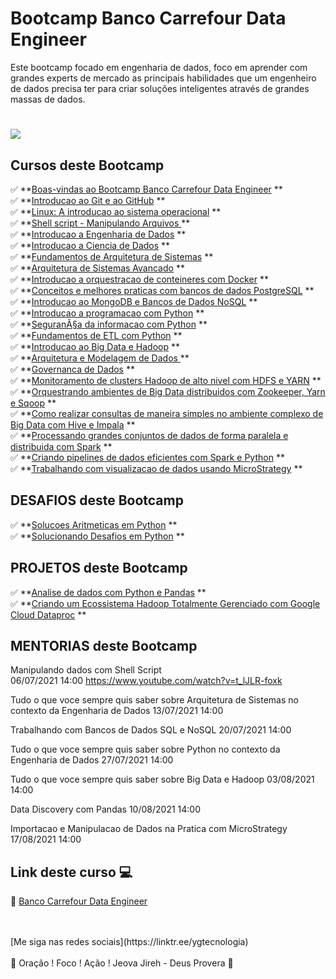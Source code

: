# Bootcamp Banco Carrefour Data Engineer

Este bootcamp focado em engenharia de dados, foco em aprender com grandes experts de mercado as principais habilidades que um engenheiro de dados precisa ter para criar soluções inteligentes através de grandes massas de dados.

<h1>
   <img src="https://i.ibb.co/Pg5FzB9/d7be5c57-e2a2-4e6a-82ce-240fa0f8547d.png" border="0">
</h1>

## Cursos deste Bootcamp 
✅ **<a href="">Boas-vindas ao Bootcamp Banco Carrefour Data Engineer</a> ** <br>
✅ **<a href="">Introducao ao Git e ao GitHub</a> ** <br>
✅ **<a href="">Linux: A introducao ao sistema operacional</a> ** <br>
✅ **<a href="">Shell script - Manipulando Arquivos </a> ** <br>
✅ **<a href="">Introducao a Engenharia de Dados</a> ** <br>
✅ **<a href="">Introducao a Ciencia de Dados</a> ** <br>
✅ **<a href="">Fundamentos de Arquitetura de Sistemas</a> ** <br>
✅ **<a href="">Arquitetura de Sistemas Avancado</a> ** <br>
✅ **<a href="">Introducao a orquestracao de conteineres com Docker</a> ** <br>
✅ **<a href="">Conceitos e melhores praticas com bancos de dados PostgreSQL</a> ** <br>
✅ **<a href="">Introducao ao MongoDB e Bancos de Dados NoSQL</a> ** <br>
✅ **<a href="">Introducao a programacao com Python</a> ** <br>
✅ **<a href="">SeguranÃ§a da informacao com Python</a> ** <br>
✅ **<a href="">Fundamentos de ETL com Python</a> ** <br>
✅ **<a href="">Introducao ao Big Data e Hadoop</a> ** <br>
✅ **<a href="">Arquitetura e Modelagem de Dados </a> ** <br>
✅ **<a href="">Governanca de Dados</a> ** <br>
✅ **<a href="">Monitoramento de clusters Hadoop de alto nivel com HDFS e YARN</a> ** <br>
✅ **<a href="">Orquestrando ambientes de Big Data distribuidos com Zookeeper, Yarn e Sqoop</a> ** <br>
✅ **<a href="">Como realizar consultas de maneira simples no ambiente complexo de Big Data com Hive e Impala</a> ** <br>
✅ **<a href="">Processando grandes conjuntos de dados de forma paralela e distribuida com Spark</a> ** <br>
✅ **<a href="">Criando pipelines de dados eficientes com Spark e Python</a> ** <br>
✅ **<a href="">Trabalhando com visualizacao de dados usando MicroStrategy</a> ** <br>


## DESAFIOS deste Bootcamp 
✅ **<a href="">Solucoes Aritmeticas em Python</a> ** <br>
✅ **<a href="">Solucionando Desafios em Python</a> ** <br>

## PROJETOS deste Bootcamp 
✅ **<a href="">Analise de dados com Python e Pandas</a> ** <br>
✅ **<a href="">Criando um Ecossistema Hadoop Totalmente Gerenciado com Google Cloud Dataproc</a> ** <br>
  

## MENTORIAS deste Bootcamp 
 
Manipulando dados com Shell Script			
06/07/2021	14:00
https://www.youtube.com/watch?v=t_lJLR-foxk

Tudo o que voce sempre quis saber sobre Arquitetura de Sistemas no contexto da Engenharia de Dados
13/07/2021	14:00

Trabalhando com Bancos de Dados SQL e NoSQL
20/07/2021	14:00

Tudo o que voce sempre quis saber sobre Python no contexto da Engenharia de Dados
27/07/2021	14:00

Tudo o que voce sempre quis saber sobre Big Data e Hadoop
03/08/2021	14:00

Data Discovery com Pandas
10/08/2021	14:00

Importacao e Manipulacao de Dados na Pratica com MicroStrategy
17/08/2021	14:00


## Link deste curso  💻

 🎯 <a href="https://web.digitalinnovation.one/track/banco-carrefour-data-engineer?tab=path" target="_blank">Banco Carrefour Data Engineer</a>

<br>
<br>
[Me siga nas redes sociais](https://linktr.ee/ygtecnologia)
<br>
<br> 
🙏 Oração ! Foco ! Ação ! Jeova Jireh - Deus Provera 🙏 